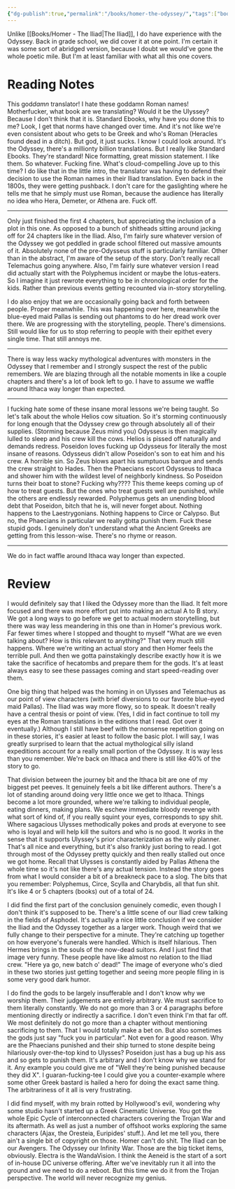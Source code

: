 ```yaml
---
{"dg-publish":true,"permalink":"/books/homer-the-odyssey/","tags":["books"],"created":"2025-03-21","updated":"2025-07-28"}
---
```



Unlike [[Books/Homer - The Iliad\|The Iliad]], I do have experience with the Odyssey. Back in grade school, we did cover it at one point. I'm certain it was some sort of abridged version, because I doubt we would've gone the whole poetic mile. But I'm at least familiar with what all this one covers.

# Reading Notes

This god*damn* translator! I hate these goddamn Roman names! Motherfucker, what book are we translating? Would it be the Ulyssey? Because I don't think that it is. Standard Ebooks, why have you done this to me? Look, I get that norms have changed over time. And it's not like we're even consistent about who gets to be Greek and who's Roman (Heracles found dead in a ditch). But god, it just sucks. I know I could look around. It's the Odyssey, there's a millionty billion translations. But I really like Standard Ebooks. They're standard! Nice formatting, great mission statement. I like them. So whatever. Fucking fine. What's cloud-compelling Jove up to this time? I do like that in the little intro, the translator was having to defend their decision to use the Roman names in their Iliad translation. Even back in the 1800s, they were getting pushback. I don't care for the gaslighting where he tells me that he simply must use Roman, because the audience has literally no idea who Hera, Demeter, or Athena are. Fuck off.

---

Only just finished the first 4 chapters, but appreciating the inclusion of a plot in this one. As opposed to a bunch of shitheads sitting around jacking off for 24 chapters like in the Iliad. Also, I'm fairly sure whatever version of the Odyssey we got peddled in grade school filtered out massive amounts of it. Absolutely none of the pre-Odysseus stuff is particularly familiar. Other than in the abstract, I'm aware of the setup of the story. Don't really recall Telemachus going anywhere. Also, I'm fairly sure whatever version I read did actually start with the Polyphemus incident or maybe the lotus-eaters. So I imagine it just rewrote everything to be in chronological order for the kids. Rather than previous events getting recounted via in-story storytelling.

I do also enjoy that we are occasionally going back and forth between people. Proper meanwhile. This was happening over here, meanwhile the blue-eyed maid Pallas is sending out phantoms to do her dread work over there. We are progressing with the storytelling, people. There's dimensions. Still would like for us to stop referring to people with their epithet every single time. That still annoys me.

----

There is way less wacky mythological adventures with monsters in the Odyssey that I remember and I strongly suspect the rest of the public remembers. We are blazing through all the notable moments in like a couple chapters and there's a lot of book left to go. I have to assume we waffle around Ithaca way longer than expected.

----

I fucking hate some of these insane moral lessons we're being taught. So let's talk about the whole Helios cow situation. So it's storming continuously for long enough that the Odyssey crew go through absolutely all of their supplies. (Storming because Zeus mind you) Odysseus is then magically lulled to sleep and his crew kill the cows. Helios is pissed off naturally and demands redress. Poseidon loves fucking up Odysseus for literally the most insane of reasons. Odysseus didn't allow Poseidon's son to eat him and his crew. A horrible sin. So Zeus blows apart his sumptuous barque and sends the crew straight to Hades. Then the Phaecians escort Odysseus to Ithaca and shower him with the wildest level of neighborly kindness. So Poseidon turns their boat to stone? Fucking why???? This theme keeps coming up of how to treat guests. But the ones who treat guests well are punished, while the others are endlessly rewarded. Polyphemus gets an unending blood debt that Poseidon, bitch that he is, will never forget about. Nothing happens to the Laestrygonians. Nothing happens to Circe or Calypso. But no, the Phaecians in particular we really gotta punish them. Fuck these stupid gods. I genuinely don't understand what the Ancient Greeks are getting from this lesson-wise. There's no rhyme or reason.

---

We do in fact waffle around Ithaca way longer than expected.

# Review

I would definitely say that I liked the Odyssey more than the Iliad. It felt more focused and there was more effort put into making an actual A to B story. We got a long ways to go before we get to actual modern storytelling, but there was way less meandering in this one than in Homer's previous work. Far fewer times where I stopped and thought to myself "What are we even talking about? How is this relevant to anything?" That very much still happens. Where we're writing an actual story and then Homer feels the terrible pull. And then we gotta painstakingly describe exactly how it is we take the sacrifice of hecatombs and prepare them for the gods. It's at least always easy to see these passages coming and start speed-reading over them.

One big thing that helped was the homing in on Ulysses and Telemachus as our point of view characters (with brief diversions to our favorite blue-eyed maid Pallas). The Iliad was way more flowy, so to speak. It doesn't really have a central thesis or point of view. (Yes, I did in fact continue to toll my eyes at the Roman translations in the editions that I read. Got over it eventually.) Although I still have beef with the nonsense repetition going on in these stories, it's easier at least to follow the basic plot. I will say, I was greatly surprised to learn that the actual mythological silly island expeditions account for a really small portion of the Odyssey. It is way less than you remember. We're back on Ithaca and there is still like 40% of the story to go.

That division between the journey bit and the Ithaca bit are one of my biggest pet peeves. It genuinely feels a bit like different authors. There's a lot of standing around doing very little once we get to Ithaca. Things become a lot more grounded, where we're talking to individual people, eating dinners, making plans. We eschew immediate bloody revenge with what sort of kind of, if you really squint your eyes, corresponds to spy shit. Where sagacious Ulysses methodically pokes and prods at everyone to see who is loyal and will help kill the suitors and who is no good. It *works* in the sense that it supports Ulyssey's prior characterization as the wily planner. That's all nice and everything, but it's also frankly just boring to read. I got through most of the Odyssey pretty quickly and then really stalled out once we got home. Recall that Ulysses is constantly aided by Pallas Athena the whole time so it's not like there's any actual tension. Instead the story goes from what I would consider a bit of a breakneck pace to a slog. The bits that you remember: Polyphemus, Circe, Scylla and Charybdis, all that fun shit. It's like 4 or 5 chapters (books) out of a total of 24.

I did find the first part of the conclusion genuinely comedic, even though I don't think it's supposed to be. There's a little scene of our Iliad crew talking in the fields of Asphodel. It's actually a nice little conclusion if we consider the Iliad and the Odyssey together as a larger work. Though weird that we fully change to their perspective for a minute. They're catching up together on how everyone's funerals were handled. Which is itself hilarious. Then Hermes brings in the souls of the now-dead suitors. And I just find that image very funny. These people have like almost no relation to the Iliad crew. "Here ya go, new batch o' dead!" The image of everyone who's died in these two stories just getting together and seeing more people filing in is some very good dark humor.

I do find the gods to be largely insufferable and I don't know why we worship them. Their judgements are entirely arbitrary. We must sacrifice to them literally constantly. We do not go more than 3 or 4 paragraphs before mentioning directly or indirectly a sacrifice. I don't even think I'm that far off. We most definitely do not go more than a chapter without mentioning sacrificing to them. That I would totally make a bet on. But also sometimes the gods just say "fuck you in particular". Not even for a good reason. Why are the Phaecians punished and their ship turned to stone despite being hilariously over-the-top kind to Ulysses? Poseidon just has a bug up his ass and so gets to punish them. It's arbitrary and I don't know why we stand for it. Any example you could give me of "Well they're being punished because they did X". I guaran-fucking-tee I could give you a counter-example where some other Greek bastard is hailed a hero for doing the exact same thing. The arbitrariness of it all is very frustrating.

I did find myself, with my brain rotted by Hollywood's evil, wondering why some studio hasn't started up a Greek Cinematic Universe. You got the whole Epic Cycle of interconnected characters covering the Trojan War and its aftermath. As well as just a number of offshoot works exploring the same characters (Ajax, the Oresteia, Euripides' stuff.). And let me tell you, there ain't a single bit of copyright on those. Homer can't do shit. The Iliad can be our Avengers. The Odyssey our Infinity War. Those are the big ticket items, obviously. Electra is the WandaVision. I think the Aeneid is the start of a sort of in-house DC universe offering. After we've inevitably run it all into the ground and we need to do a reboot. But this time we do it from the Trojan perspective. The world will never recognize my genius.
